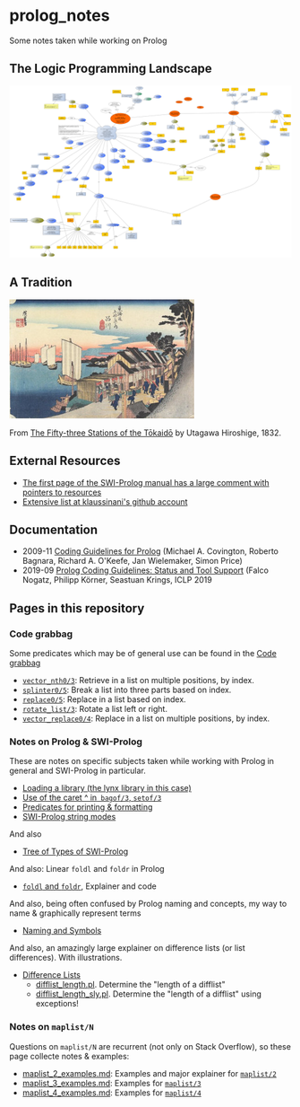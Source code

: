 # prolog_notes
Some notes taken while working on Prolog

## The Logic Programming Landscape

![The Logic Programming Landscape](pics/quick_map_of_lp_landscape/quick_map_of_lp_landscape.png)

## A Tradition

![Hiroshige: Shinagawa Station](pics/various/Hiroshige_Shinagawa_Station.jpg)

From [The Fifty-three Stations of the Tōkaidō](https://en.wikipedia.org/wiki/The_Fifty-three_Stations_of_the_T%C5%8Dkaid%C5%8D) by Utagawa Hiroshige, 1832.

## External Resources

- [The first page of the SWI-Prolog manual has a large comment with pointers to resources](https://eu.swi-prolog.org/pldoc/doc_for?object=manual)
- [Extensive list at klaussinani's github account](https://github.com/klaussinani/awesome-prolog#resources)

## Documentation

- 2009-11 [Coding Guidelines for Prolog](https://arxiv.org/abs/0911.2899) (Michael A. Covington, Roberto Bagnara, Richard A. O'Keefe, Jan Wielemaker, Simon Price)
- 2019-09 [Prolog Coding Guidelines: Status and Tool Support](https://arxiv.org/abs/1909.08230v1) (Falco Nogatz, Philipp Körner, Seastuan Krings, ICLP 2019


## Pages in this repository

### Code grabbag

Some predicates which may be of general use can be found in the [Code grabbag](code/README.md)

- [`vector_nth0/3`](code/vector_nth0.pl): Retrieve in a list on multiple positions, by index.
- [`splinter0/5`](code/splinter0.pl): Break a list into three parts based on index.
- [`replace0/5`](code/splinter0.pl): Replace in a list based on index.
- [`rotate_list/3`](code/rotate_list.pl): Rotate a list left or right.
- [`vector_replace0/4`](code/vector_replace0.pl): Replace in a list on multiple positions, by index.

### Notes on Prolog & SWI-Prolog

These are notes on specific subjects taken while working with Prolog in general and SWI-Prolog in particular.

- [Loading a library (the lynx library in this case)](swipl_notes/loading_lynx_library.md)
- [Use of the caret ^ in` bagof/3`, `setof/3`](swipl_notes/notes_on_the_caret_used_in_bagof_goals.md)
- [Predicates for printing & formatting](swipl_notes/output_formatting.md)
- [SWI-Prolog string modes](swipl_notes/swipl_string_modes.md)

And also

- [Tree of Types of SWI-Prolog](swi_prolog_types)

And also: Linear `foldl` and `foldr` in Prolog

- [`foldl` and `foldr`](foldl_foldr/), Explainer and code
   
And also, being often confused by Prolog naming and concepts, my way to name & graphically represent terms

- [Naming and Symbols](naming_and_symbols/)

And also, an amazingly large explainer on difference lists (or list differences). With illustrations.

- [Difference Lists](difflists/)
   - [difflist_length.pl](difflists/difflist_length.pl). Determine the "length of a difflist"
   - [difflist_length_sly.pl](difflists/difflist_length_sly.pl). Determine the "length of a difflist" using exceptions!
   
### Notes on `maplist/N`

Questions on `maplist/N` are recurrent (not only on Stack Overflow), so these page collecte notes & examples:

- [maplist_2_examples.md](maplist/maplist_2_examples.md): Examples and major explainer for [`maplist/2`](https://www.swi-prolog.org/pldoc/man?predicate=maplist%2f2)
- [maplist_3_examples.md](maplist/maplist_3_examples.md): Examples for [`maplist/3`](https://www.swi-prolog.org/pldoc/doc_for?object=maplist/3)
- [maplist_4_examples.md](maplist/maplist_4_examples.md): Examples for [`maplist/4`](https://www.swi-prolog.org/pldoc/doc_for?object=maplist/4)




